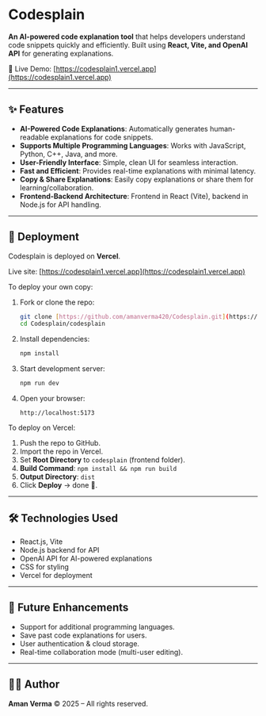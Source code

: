 # Codesplain

**An AI-powered code explanation tool** that helps developers understand code snippets quickly and efficiently.
Built using **React, Vite, and OpenAI API** for generating explanations.

🔗 Live Demo: [https://codesplain1.vercel.app](https://codesplain1.vercel.app)

---

## ✨ Features

-   **AI-Powered Code Explanations**: Automatically generates human-readable explanations for code snippets.
-   **Supports Multiple Programming Languages**: Works with JavaScript, Python, C++, Java, and more.
-   **User-Friendly Interface**: Simple, clean UI for seamless interaction.
-   **Fast and Efficient**: Provides real-time explanations with minimal latency.
-   **Copy & Share Explanations**: Easily copy explanations or share them for learning/collaboration.
-   **Frontend-Backend Architecture**: Frontend in React (Vite), backend in Node.js for API handling.

---

## 🚀 Deployment

Codesplain is deployed on **Vercel**.

Live site: [https://codesplain1.vercel.app](https://codesplain1.vercel.app)

To deploy your own copy:

1.  Fork or clone the repo:
    ```bash
    git clone [https://github.com/amanverma420/Codesplain.git](https://github.com/amanverma420/Codesplain.git)
    cd Codesplain/codesplain
    ```
2.  Install dependencies:
    ```bash
    npm install
    ```
3.  Start development server:
    ```bash
    npm run dev
    ```
4.  Open your browser:
    ```
    http://localhost:5173
    ```

To deploy on Vercel:

1.  Push the repo to GitHub.
2.  Import the repo in Vercel.
3.  Set **Root Directory** to `codesplain` (frontend folder).
4.  **Build Command**: `npm install && npm run build`
5.  **Output Directory**: `dist`
6.  Click **Deploy** → done 🎉.

---

## 🛠️ Technologies Used

-   React.js, Vite
-   Node.js backend for API
-   OpenAI API for AI-powered explanations
-   CSS for styling
-   Vercel for deployment

---

## 📌 Future Enhancements

-   Support for additional programming languages.
-   Save past code explanations for users.
-   User authentication & cloud storage.
-   Real-time collaboration mode (multi-user editing).

---

## 👨‍💻 Author

**Aman Verma**
© 2025 – All rights reserved.
